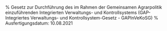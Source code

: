 % Gesetz zur Durchführung des im Rahmen der Gemeinsamen Agrarpolitik einzuführenden Integrierten Verwaltungs- und Kontrollsystems  (GAP-Integriertes Verwaltungs- und Kontrollsystem-Gesetz - GAPInVeKoSG)
% Ausfertigungsdatum: 10.08.2021
 